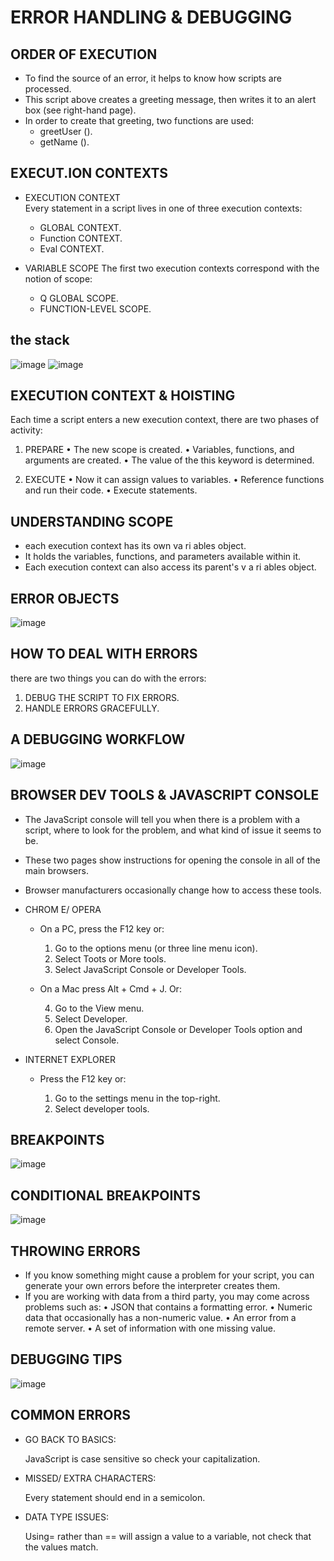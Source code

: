 # ERROR HANDLING & DEBUGGING
## ORDER OF EXECUTION
* To find the source of an error, it helps to know how scripts are processed. 
* This script above creates a greeting message, then writes it to an alert box (see right-hand page).
* In order to create that greeting, two functions are used: 
  * greetUser ().
  * getName (). 

## EXECUT.ION CONTEXTS
* EXECUTION CONTEXT  
Every statement in a script lives in one of three 
execution contexts: 
  * GLOBAL CONTEXT.
  * Function CONTEXT.
  * Eval CONTEXT.

* VARIABLE SCOPE 
The first two execution contexts correspond with the notion of scope:
  * Q GLOBAL SCOPE.
  * FUNCTION-LEVEL SCOPE.

## the stack
![image](https://user-images.githubusercontent.com/79087406/110704402-94515800-81fd-11eb-8ac4-2fb1c79e283e.png)
![image](https://user-images.githubusercontent.com/79087406/110704511-b8149e00-81fd-11eb-98cf-35ca109a231c.png)

## EXECUTION CONTEXT & HOISTING
Each time a script enters a new execution context, there are two phases of activity:

1) PREPARE
  • The new scope is created. 
  • Variables, functions, and arguments are created.
  • The value of the this keyword is determined.
  
2) EXECUTE 
  • Now it can assign values to variables. 
  • Reference functions and run their code. 
  • Execute statements.
  
## UNDERSTANDING SCOPE
* each execution context has its own va ri ables object. 
* It holds the variables, functions, and parameters available within it. 
* Each execution context can also access its parent's v a ri ables object. 

## ERROR OBJECTS
![image](https://user-images.githubusercontent.com/79087406/110705076-88b26100-81fe-11eb-827b-aa1d1b56d731.png)

## HOW TO DEAL WITH ERRORS
there are two things you can do with the errors:

1) DEBUG THE SCRIPT TO FIX ERRORS.
2)  HANDLE ERRORS GRACEFULLY.

## A DEBUGGING WORKFLOW
![image](https://user-images.githubusercontent.com/79087406/110705345-f2cb0600-81fe-11eb-82c9-9fdcb23d65b0.png)

## BROWSER DEV TOOLS & JAVASCRIPT CONSOLE

* The JavaScript console will tell you when there is a problem with a script, where to look for the problem, and what kind of issue it seems to be. 
* These two pages show instructions for opening the console in all of the main browsers.
* Browser manufacturers occasionally change how to access these tools. 
* CHROM E/ OPERA 
  * On a PC, press the F12 key or: 
    1. Go to the options menu (or three line menu icon).
    2. Select Toots or More tools. 
    3. Select JavaScript Console or Developer Tools.
  * On a Mac press Alt + Cmd + J. Or:
  
    4. Go to the View menu. 
    5. Select Developer. 
    6. Open the JavaScript Console or Developer Tools option and select Console. 

* INTERNET EXPLORER 
  * Press the F12 key or: 
  
    1. Go to the settings menu in the top-right. 
    2. Select developer tools. 
## BREAKPOINTS
![image](https://user-images.githubusercontent.com/79087406/110706038-ea26ff80-81ff-11eb-8ca2-a32f1cd0bdcf.png)

## CONDITIONAL BREAKPOINTS
![image](https://user-images.githubusercontent.com/79087406/110706147-12aef980-8200-11eb-949c-8cf1af932e9c.png)

## THROWING ERRORS 
* If you know something might cause a problem for your script, you can generate your own errors before the interpreter creates them. 
* If you are working with data from a third party, you may come across problems such as: 
  • JSON that contains a formatting error.
  • Numeric data that occasionally has a non-numeric value. 
  • An error from a remote server. 
  • A set of information with one missing value.
  
## DEBUGGING TIPS  
![image](https://user-images.githubusercontent.com/79087406/110706439-818c5280-8200-11eb-8031-ab8f571c0ea0.png)

## COMMON ERRORS 
* GO BACK TO BASICS:

  JavaScript is case sensitive so check your capitalization. 
* MISSED/ EXTRA CHARACTERS: 

  Every statement should end in a semicolon. 
* DATA TYPE ISSUES: 

  Using= rather than == will assign a value to a variable, not check that the values match. 




